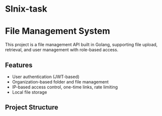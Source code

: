 # Slnix-task



# File Management System

This project is a file management API built in Golang, supporting file upload, retrieval, and user management with role-based access.

## Features

- User authentication (JWT-based)
- Organization-based folder and file management
- IP-based access control, one-time links, rate limiting
- Local file storage

## Project Structure

